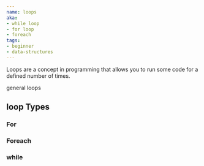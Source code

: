 ```yaml
---
name: loops
aka:
- while loop
- for loop
- foreach
tags:
- beginner
- data-structures
---
```


Loops are a concept in programming that allows you to run some code for a defined number of times.


general loops

## loop Types

### For

### Foreach

### while